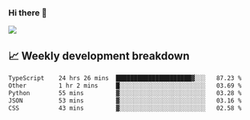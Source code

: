 ### Hi there 👋
<img align="center" src="https://github-readme-stats.vercel.app/api?username=Tumao727&show_icons=true&hide_title=true&theme=dracula" />


## 📈 Weekly development breakdown
<!--START_SECTION:waka-->

```txt
TypeScript    24 hrs 26 mins  █████████████████████▓░░░   87.23 %
Other         1 hr 2 mins     █░░░░░░░░░░░░░░░░░░░░░░░░   03.69 %
Python        55 mins         ▓░░░░░░░░░░░░░░░░░░░░░░░░   03.28 %
JSON          53 mins         ▓░░░░░░░░░░░░░░░░░░░░░░░░   03.16 %
CSS           43 mins         ▓░░░░░░░░░░░░░░░░░░░░░░░░   02.58 %
```

<!--END_SECTION:waka-->